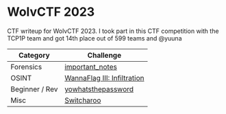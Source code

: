 # WolvCTF 2023
CTF writeup for WolvCTF 2023. I took part in this CTF competition with the TCP1P team and got 14th place out of 599 teams and @yuuna

| Category | Challenge |
| --- | --- |
| Forensics | [important_notes](/WolvCTF%202023/important_notes/)
| OSINT | [WannaFlag III: Infiltration](/WolvCTF%202023/WannaFlag%20III%20Infiltration/)
| Beginner / Rev | [yowhatsthepassword](/WolvCTF%202023/yowhatsthepassword/)
| Misc | [Switcharoo](/WolvCTF%202023/Switcharoo/)